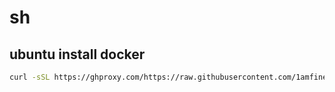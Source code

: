 # sh

## ubuntu install docker
```bash
curl -sSL https://ghproxy.com/https://raw.githubusercontent.com/1amfine2333/sh/main/ubuntu-install-docker.sh | sh
```
